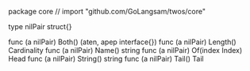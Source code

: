 package core // import "github.com/GoLangsam/twos/core"

type nilPair struct{}

func (a nilPair) Both() (aten, apep interface{})
func (a nilPair) Length() Cardinality
func (a nilPair) Name() string
func (a nilPair) Of(index Index) Head
func (a nilPair) String() string
func (a nilPair) Tail() Tail
